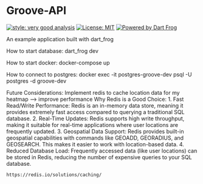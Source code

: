 # Groove-API

[![style: very good analysis][very_good_analysis_badge]][very_good_analysis_link]
[![License: MIT][license_badge]][license_link]
[![Powered by Dart Frog](https://img.shields.io/endpoint?url=https://tinyurl.com/dartfrog-badge)](https://dartfrog.vgv.dev)

An example application built with dart_frog

[license_badge]: https://img.shields.io/badge/license-MIT-blue.svg
[license_link]: https://opensource.org/licenses/MIT
[very_good_analysis_badge]: https://img.shields.io/badge/style-very_good_analysis-B22C89.svg
[very_good_analysis_link]: https://pub.dev/packages/very_good_analysis


How to start database:
    dart_frog dev

How to start docker:
    docker-compose up

How to connect to postgres:
    docker exec -it postgres-groove-dev psql -U postgres -d groove-dev

Future Considerations:
    Implement redis to cache location data for my heatmap --> improve performance
    Why Redis is a Good Choice:
        1. Fast Read/Write Performance: Redis is an in-memory data store, meaning it provides extremely fast access compared to querying a traditional SQL database.
        2. Real-Time Updates: Redis supports high write throughput, making it suitable for real-time applications where user locations are frequently updated.
        3. Geospatial Data Support: Redis provides built-in geospatial capabilities with commands like GEOADD, GEORADIUS, and GEOSEARCH. This makes it easier to work with location-based data.
        4. Reduced Database Load: Frequently accessed data (like user locations) can be stored in Redis, reducing the number of expensive queries to your SQL database.

    https://redis.io/solutions/caching/
